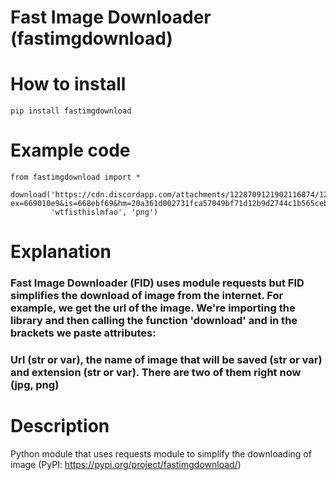 # Fast Image Downloader (fastimgdownload)

# How to install
```
pip install fastimgdownload
```

# Example code
```
from fastimgdownload import *

download('https://cdn.discordapp.com/attachments/1228709121902116874/1259918361953964153/0708_1.gif?ex=669010e9&is=668ebf69&hm=20a361d002731fca57049bf71d12b9d2744c1b565ceb78c19c55014c1f3fe9e7&', 
         'wtfisthislmfao', 'png')
```

# Explanation
### Fast Image Downloader (FID) uses module requests but FID simplifies the download of image from the internet. For example, we get the url of the image. We're importing the library and then calling the function 'download' and in the brackets we paste attributes:
### Url (str or var), the name of image that will be saved (str or var) and extension (str or var). There are two of them right now (jpg, png)

# Description

Python module that uses requests module to simplify the downloading of image (PyPI: https://pypi.org/project/fastimgdownload/)
